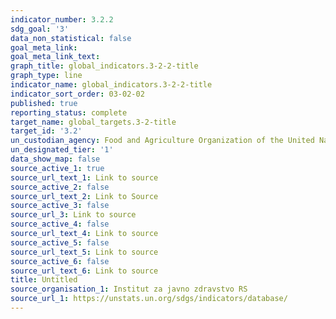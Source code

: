 ```yaml
---
indicator_number: 3.2.2
sdg_goal: '3'
data_non_statistical: false
goal_meta_link: 
goal_meta_link_text: 
graph_title: global_indicators.3-2-2-title
graph_type: line
indicator_name: global_indicators.3-2-2-title
indicator_sort_order: 03-02-02
published: true
reporting_status: complete
target_name: global_targets.3-2-title
target_id: '3.2'
un_custodian_agency: Food and Agriculture Organization of the United Nations (FAO)
un_designated_tier: '1'
data_show_map: false
source_active_1: true
source_url_text_1: Link to source
source_active_2: false
source_url_text_2: Link to Source
source_active_3: false
source_url_3: Link to source
source_active_4: false
source_url_text_4: Link to source
source_active_5: false
source_url_text_5: Link to source
source_active_6: false
source_url_text_6: Link to source
title: Untitled
source_organisation_1: Institut za javno zdravstvo RS
source_url_1: https://unstats.un.org/sdgs/indicators/database/
---
```

